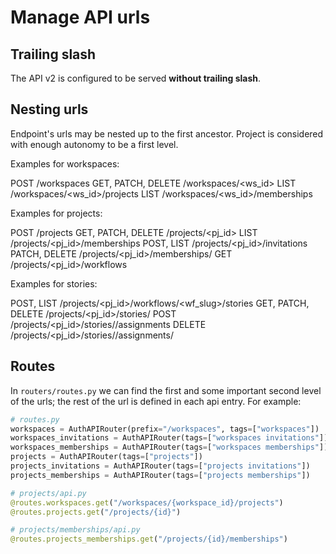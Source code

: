 # Manage API urls

## Trailing slash

The API v2 is configured to be served **without trailing slash**.

## Nesting urls

Endpoint's urls may be nested up to the first ancestor. Project is considered with enough autonomy to be a first level.

Examples for workspaces:

POST /workspaces
GET, PATCH, DELETE /workspaces/<ws_id>
LIST /workspaces/<ws_id>/projects
LIST /workspaces/<ws_id>/memberships

Examples for projects:

POST /projects
GET, PATCH, DELETE /projects/<pj_id>
LIST /projects/<pj_id>/memberships
POST, LIST  /projects/<pj_id>/invitations
PATCH, DELETE /projects/<pj_id>/memberships/<username>
GET /projects/<pj_id>/workflows

Examples for stories:

POST, LIST /projects/<pj_id>/workflows/<wf_slug>/stories
GET, PATCH, DELETE /projects/<pj_id>/stories/<ref>
POST /projects/<pj_id>/stories/<ref>/assignments
DELETE /projects/<pj_id>/stories/<ref>/assignments/<username>

## Routes

In `routers/routes.py` we can find the first and some important second level of the urls; the rest of the url is defined in each api entry. For example:

```python
# routes.py
workspaces = AuthAPIRouter(prefix="/workspaces", tags=["workspaces"])
workspaces_invitations = AuthAPIRouter(tags=["workspaces invitations"])
workspaces_memberships = AuthAPIRouter(tags=["workspaces memberships"])
projects = AuthAPIRouter(tags=["projects"])
projects_invitations = AuthAPIRouter(tags=["projects invitations"])
projects_memberships = AuthAPIRouter(tags=["projects memberships"])

# projects/api.py
@routes.workspaces.get("/workspaces/{workspace_id}/projects")
@routes.projects.get("/projects/{id}")

# projects/memberships/api.py
@routes.projects_memberships.get("/projects/{id}/memberships")

```
